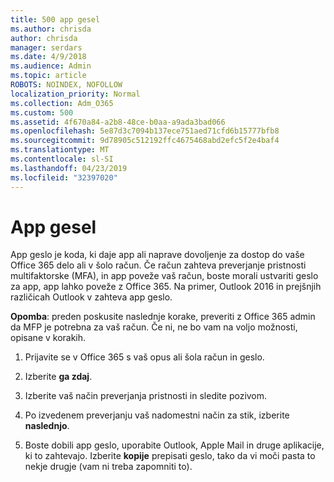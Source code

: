 ```yaml
---
title: 500 app gesel
ms.author: chrisda
author: chrisda
manager: serdars
ms.date: 4/9/2018
ms.audience: Admin
ms.topic: article
ROBOTS: NOINDEX, NOFOLLOW
localization_priority: Normal
ms.collection: Adm_O365
ms.custom: 500
ms.assetid: 4f670a84-a2b8-48ce-b0aa-a9ada3bad066
ms.openlocfilehash: 5e87d3c7094b137ece751aed71cfd6b15777bfb8
ms.sourcegitcommit: 9d78905c512192ffc4675468abd2efc5f2e4baf4
ms.translationtype: MT
ms.contentlocale: sl-SI
ms.lasthandoff: 04/23/2019
ms.locfileid: "32397020"
---
```

# <a name="app-passwords"></a>App gesel

App geslo je koda, ki daje app ali naprave dovoljenje za dostop do vaše Office 365 delo ali v šolo račun. Če račun zahteva preverjanje pristnosti multifaktorske (MFA), in app poveže vaš račun, boste morali ustvariti geslo za app, app lahko poveže z Office 365. Na primer, Outlook 2016 in prejšnjih različicah Outlook v zahteva app geslo.

 **Opomba**: preden poskusite naslednje korake, preveriti z Office 365 admin da MFP je potrebna za vaš račun. Če ni, ne bo vam na voljo možnosti, opisane v korakih.

1. Prijavite se v Office 365 s vaš opus ali šola račun in geslo.

2. Izberite **ga zdaj**.

3. Izberite vaš način preverjanja pristnosti in sledite pozivom.

4. Po izvedenem preverjanju vaš nadomestni način za stik, izberite **naslednjo**.

5. Boste dobili app geslo, uporabite Outlook, Apple Mail in druge aplikacije, ki to zahtevajo. Izberite **kopije** prepisati geslo, tako da vi moči pasta to nekje drugje (vam ni treba zapomniti to).
